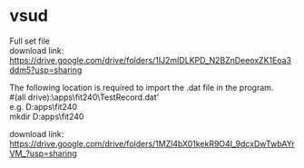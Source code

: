 # vsud  
Full set file  
download link:  
https://drive.google.com/drive/folders/1IJ2mIDLKPD_N2BZnDeeoxZK1Eoa3ddm5?usp=sharing  
  
  
  
The following location is required to import the .dat file in the program.  
#(all drive):\\apps\\fit240\\TestRecord.dat'  
e.g. D:apps\fit240  
mkdir D:apps\fit240  
  
download link:  
https://drive.google.com/drive/folders/1MZl4bX01kekR9O4I_9dcxDwTwbAYrVM_?usp=sharing
